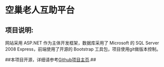 ﻿空巢老人互助平台
================

项目说明:
---------

网站采用 ASP.NET 作为主体开发框架，数据库采用了 Microsoft 的 SQL Server 2008 Express，前端使用了开源的 Bootstrap 工具包，项目使用git做版本控制。

##本项目开源，详细请参考[Github项目主页](https://github.com/cjstudio/forElderly).##

